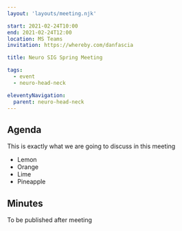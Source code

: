 ```yaml
---
layout: 'layouts/meeting.njk'

start: 2021-02-24T10:00
end: 2021-02-24T12:00
location: MS Teams
invitation: https://whereby.com/danfascia

title: Neuro SIG Spring Meeting

tags:
  - event
  - neuro-head-neck

eleventyNavigation:
  parent: neuro-head-neck
---
```


## Agenda

This is exactly what we are going to discuss in this meeting

* Lemon
* Orange
* Lime
* Pineapple

## Minutes

To be published after meeting